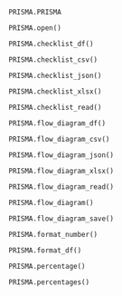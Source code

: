 ```@docs
PRISMA.PRISMA
```

```@docs
PRISMA.open()
```

```@docs
PRISMA.checklist_df()
```

```@docs
PRISMA.checklist_csv()
```

```@docs
PRISMA.checklist_json()
```

```@docs
PRISMA.checklist_xlsx()
```

```@docs
PRISMA.checklist_read()
```

```@docs
PRISMA.flow_diagram_df()
```

```@docs
PRISMA.flow_diagram_csv()
```

```@docs
PRISMA.flow_diagram_json()
```

```@docs
PRISMA.flow_diagram_xlsx()
```

```@docs
PRISMA.flow_diagram_read()
```

```@docs
PRISMA.flow_diagram()
```

```@docs
PRISMA.flow_diagram_save()
```

```@docs
PRISMA.format_number()
```

```@docs
PRISMA.format_df()
```

```@docs
PRISMA.percentage()
```

```@docs
PRISMA.percentages()
```
